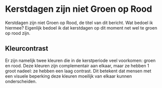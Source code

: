 # Kerstdagen zijn niet Groen op Rood

Kerstdagen zijn niet Groen op Rood, de titel van dit bericht. Wat bedoel ik hiermee? Eigenlijk bedoel ik dat kerstdagen op dit moment net wel te groen op rood zijn.

## Kleurcontrast

Er zijn namelijk twee kleuren die in de kerstperiode veel voorkomen: groen en rood. Deze kleuren zijn complementair aan elkaar, maar ze hebben 1 groot nadeel: ze hebben een laag contrast. Dit betekent dat mensen met een visuele beperking deze kleuren moeilijk van elkaar kunnen onderscheiden.


